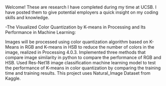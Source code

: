Welcome! These are research I have completed during my time at UCSB. I have posted them to give potential employers a quick insight on my coding skills and knowledge.

-The Visualized Color Quantization by K-means in Processing and Its Performance in Machine Learning: 

   Images will be processed using color quantization algorithm based on K-Means in RGB and K-means in HSB to reduce the number of colors in the image, realized in Processing 4.0.3. Implemented three methods that compare image similarity in python to compare the performance of RGB and HSB. Used Res-Net18 image classification machine learning model to test the performance of K-means in color quantization by comparing the training time and training results. This project uses Natural_Image Dataset from Kaggle. 

